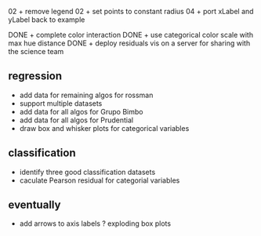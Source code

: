 02 + remove legend
02 + set points to constant radius
04 + port xLabel and yLabel back to example

DONE + complete color interaction
DONE + use categorical color scale with max hue distance
DONE + deploy residuals vis on a server for sharing with the science team

## regression
+ add data for remaining algos for rossman
+ support multiple datasets
+ add data for all algos for Grupo Bimbo
+ add data for all algos for Prudential
+ draw box and whisker plots for categorical variables

## classification
+ identify three good classification datasets
+ caculate Pearson residual for categorial variables

## eventually
+ add arrows to axis labels
? exploding box plots
